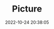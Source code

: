 ---
weight: 1
images:
- /images/edited/155.jpeg
title: Picture
date: 2022-10-24 20:38:05
tags: [luminar neo,work,person,bench]
---